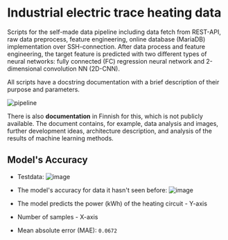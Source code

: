 # Industrial electric trace heating data
Scripts for the self-made data pipeline including data fetch from REST-API, raw data preprocess, feature engineering, online database (MariaDB) implementation over SSH-connection. After data process and feature engineering, the target feature is predicted with two different types of neural networks: fully connected (FC) regression neural network and 2-dimensional convolution NN (2D-CNN). 

All scripts have a docstring documentation with a brief description of their purpose and parameters.  

![pipeline](https://user-images.githubusercontent.com/91312571/185053006-bf1b71bf-c4f7-474b-a932-270abf1d851f.jpg)

There is also **documentation** in Finnish for this, which is not publicly available. 
The document contains, for example, data analysis and images, further development ideas, architecture description, and analysis of the results of machine learning methods. 

## Model's Accuracy
- Testdata:
![image](https://user-images.githubusercontent.com/91312571/186219073-47ffc0bd-6891-4644-a0e2-aad54ce436f5.png)

- The model's accuracy for data it hasn't seen before:
![image](https://user-images.githubusercontent.com/91312571/185051492-8eb29ac3-5ad3-49f7-9784-606fb7b5802d.png)
- The model predicts the power (kWh) of the heating circuit - Y-axis
- Number of samples - X-axis
- Mean absolute error (MAE): `0.0672`
